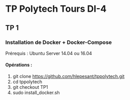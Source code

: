 # TP Polytech Tours DI-4

## TP 1

### Installation de Docker + Docker-Compose

Prérequis : Ubuntu Server 14.04 ou 16.04  

#### Opérations :

1. git clone https://github.com/hlepesant/tppolytech.git
2. cd tppolytech
2. git checkout TP1
3. sudo install_docker.sh 
